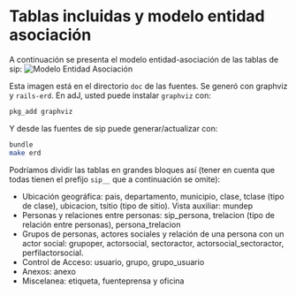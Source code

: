 # Tablas incluidas y modelo entidad asociación

A continuación se presenta el modelo entidad-asociación de las tablas de sip:
![Modelo Entidad Asociación](https://github.com/pasosdeJesus/sip/raw/master/doc/erd.png)

Esta imagen está en el directorio `doc` de las fuentes. Se generó con graphviz y `rails-erd`. En adJ, usted puede instalar `graphviz` con:
```sh
pkg_add graphviz
```
Y desde las fuentes de sip puede generar/actualizar con:
```sh
bundle
make erd
```

Podríamos dividir las tablas en grandes bloques así (tener en cuenta que todas tienen el prefijo ```sip__``` que a continuación se omite):
- Ubicación geográfica: pais, departamento, municipio, clase, tclase (tipo de clase), ubicacion, tsitio (tipo de sitio). Vista auxiliar: mundep
- Personas y relaciones entre personas: sip_persona, trelacion (tipo de relación entre personas), persona_trelacion
- Grupos de personas, actores sociales y relación de una persona con un actor social: grupoper, actorsocial, sectoractor, actorsocial_sectoractor, perfilactorsocial.
- Control de Acceso: usuario, grupo, grupo_usuario
- Anexos: anexo
- Miscelanea: etiqueta, fuenteprensa y oficina

